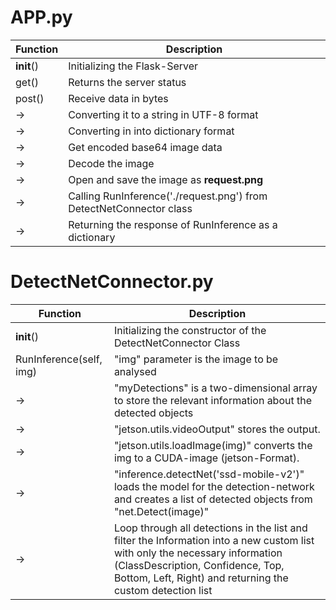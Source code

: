 # APP.py

Function | Description
--- | ---
__init__() | Initializing the Flask-Server
get() | Returns the server status
post() | Receive data in bytes 
->  | Converting it to a string in UTF-8 format
->  | Converting in into dictionary format
->  | Get encoded base64 image data
->  | Decode the image
->  | Open and save the image as **request.png**
->  | Calling RunInference('./request.png') from DetectNetConnector class
->  | Returning the response of RunInference as a dictionary

# DetectNetConnector.py

Function | Description
--- | ---
__init__() | Initializing the constructor of the DetectNetConnector Class 
RunInference(self, img) | "img" parameter is the image to be analysed
-> | "myDetections" is a two-dimensional array to store the relevant information about the detected objects 
-> | "jetson.utils.videoOutput" stores the output. 
-> | "jetson.utils.loadImage(img)" converts the img to a CUDA-image (jetson-Format).
-> | "inference.detectNet('ssd-mobile-v2')" loads the model for the detection-network and creates a list of detected objects from "net.Detect(image)"
-> | Loop through all detections in the list and filter the Information into a new custom list with only the necessary information (ClassDescription, Confidence, Top, Bottom, Left, Right) and returning the custom detection list
